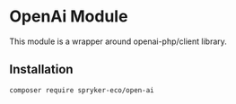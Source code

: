 # OpenAi Module

This module is a wrapper around   openai-php/client library.

## Installation

```
composer require spryker-eco/open-ai
```
